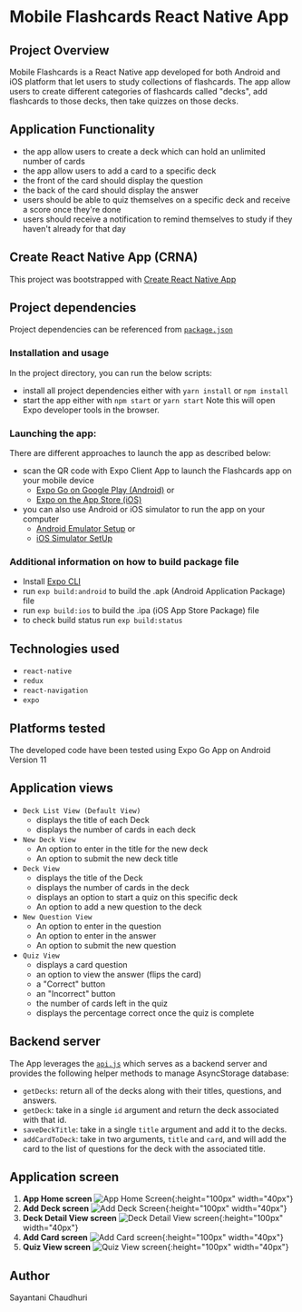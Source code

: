 # Mobile Flashcards React Native App
## Project Overview
Mobile Flashcards is a React Native app developed for both Android and iOS platform that let users to study collections of flashcards. The app allow users to create different categories of flashcards called "decks", add flashcards to those decks, then take quizzes on those decks.
## Application Functionality
* the app allow users to create a deck which can hold an unlimited number of cards
* the app allow users to add a card to a specific deck
* the front of the card should display the question
* the back of the card should display the answer
* users should be able to quiz themselves on a specific deck and receive a score once they're done
* users should receive a notification to remind themselves to study if they haven't already for that day

## Create React Native App (CRNA)
This project was bootstrapped with [Create React Native App](https://github.com/expo/create-react-native-app)
## Project dependencies
Project dependencies can be referenced from [`package.json`](package.json)
### Installation and usage
In the project directory, you can run the below scripts:
* install all project dependencies either with `yarn install` or `npm install`
* start the app either with `npm start` or `yarn start`
    Note this will open Expo developer tools in the browser.
### Launching the app:
There are different approaches to launch the app as described below:
* scan the QR code with Expo Client App to launch the Flashcards app on your mobile device
    - [Expo Go on Google Play (Android)](https://play.google.com/store/apps/details?id=host.exp.exponent) or 
    - [Expo on the App Store (iOS)](https://apps.apple.com/us/app/expo-client/id982107779)  
* you can also use Android or iOS simulator to run the app on your computer
    - [Android Emulator Setup](https://docs.expo.io/workflow/android-studio-emulator/) or 
    - [iOS Simulator SetUp](https://docs.expo.io/workflow/ios-simulator/)
### Additional information on how to build package file
* Install [Expo CLI](https://docs.expo.io/get-started/installation/)
* run `exp build:android` to build the .apk (Android Application Package) file
* run `exp build:ios` to build the .ipa (iOS App Store Package) file
* to check build status run `exp build:status` 
## Technologies used
* `react-native`
* `redux`
* `react-navigation`
* `expo`
## Platforms tested
The developed code have been tested using Expo Go App on Android Version 11
## Application views
* `Deck List View (Default View)`
    - displays the title of each Deck
    - displays the number of cards in each deck
* `New Deck View`
    - An option to enter in the title for the new deck
    - An option to submit the new deck title
* `Deck View`
    - displays the title of the Deck
    - displays the number of cards in the deck
    - displays an option to start a quiz on this specific deck
    - An option to add a new question to the deck
* `New Question View`
    - An option to enter in the question
    - An option to enter in the answer
    - An option to submit the new question
* `Quiz View`
    - displays a card question
    - an option to view the answer (flips the card)
    - a "Correct" button
    - an "Incorrect" button
    - the number of cards left in the quiz
    - displays the percentage correct once the quiz is complete
## Backend server
The App leverages the [`api.js`](./utils/api.js) which serves as a backend server 
and provides the following helper methods to manage AsyncStorage database:

* `getDecks`: return all of the decks along with their titles, questions, and answers.
* `getDeck`: take in a single `id` argument and return the deck associated with that id.
* `saveDeckTitle`: take in a single `title` argument and add it to the decks.
* `addCardToDeck`: take in two arguments, `title` and `card`, and will add the card to the list of questions for the deck with the associated title.

## Application screen
1. **App Home screen**
![App Home Screen](screenshots/DeckList_ExpoGo.jpg "App Home screen"){:height="100px" width="40px"}
2. **Add Deck screen**
![Add Deck Screen](screenshots/AddDeck_ExpoGo.jpg "Add Deck screen"){:height="100px" width="40px"}
3. **Deck Detail View screen**
![Deck Detail View screen](screenshots/DeckDetail_ExpoGo.jpg "Deck Detail View screen"){:height="100px" width="40px"}
4. **Add Card screen**
![Add Card screen](screenshots/AddCard_ExpoGo.jpg "Add Card screen"){:height="100px" width="40px"}
5. **Quiz View screen**
![Quiz View screen](screenshots/Quiz_ExpoGo.jpg "Quiz View screen"){:height="100px" width="40px"}

## Author
Sayantani Chaudhuri